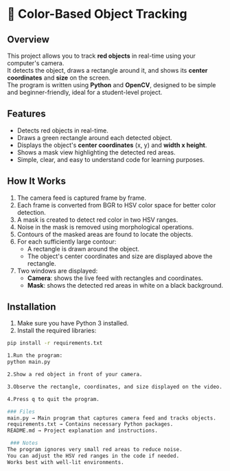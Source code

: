 # 🎯 Color-Based Object Tracking

## Overview
This project allows you to track **red objects** in real-time using your computer's camera.  
It detects the object, draws a rectangle around it, and shows its **center coordinates** and **size** on the screen.  
The program is written using **Python** and **OpenCV**, designed to be simple and beginner-friendly, ideal for a student-level project.

## Features
- Detects red objects in real-time.
- Draws a green rectangle around each detected object.
- Displays the object's **center coordinates** (x, y) and **width x height**.
- Shows a mask view highlighting the detected red areas.
- Simple, clear, and easy to understand code for learning purposes.

## How It Works
1. The camera feed is captured frame by frame.
2. Each frame is converted from BGR to HSV color space for better color detection.
3. A mask is created to detect red color in two HSV ranges.
4. Noise in the mask is removed using morphological operations.
5. Contours of the masked areas are found to locate the objects.
6. For each sufficiently large contour:
   - A rectangle is drawn around the object.
   - The object's center coordinates and size are displayed above the rectangle.
7. Two windows are displayed:
   - **Camera**: shows the live feed with rectangles and coordinates.
   - **Mask**: shows the detected red areas in white on a black background.

## Installation
1. Make sure you have Python 3 installed.
2. Install the required libraries:
```bash
pip install -r requirements.txt

1.Run the program:
python main.py

2.Show a red object in front of your camera.

3.Observe the rectangle, coordinates, and size displayed on the video.

4.Press q to quit the program.

### Files
main.py → Main program that captures camera feed and tracks objects.
requirements.txt → Contains necessary Python packages.
README.md → Project explanation and instructions.

 ### Notes
The program ignores very small red areas to reduce noise.
You can adjust the HSV red ranges in the code if needed.
Works best with well-lit environments.
